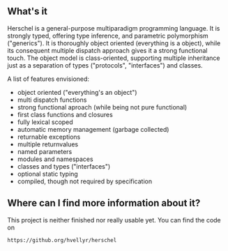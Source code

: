 What's it
---------

Herschel is a general-purpose multiparadigm programming language.  It is
strongly typed, offering type inference, and parametric polymorphism
("generics").  It is thoroughly object oriented (everything is a object),
while its consequent multiple dispatch approach gives it a strong
functional touch.  The object model is class-oriented, supporting multiple
inheritance just as a separation of types ("protocols", "interfaces") and
classes.

A list of features envisioned:

- object oriented ("everything's an object")
- multi dispatch functions
- strong functional aproach (while being not pure functional)
- first class functions and closures
- fully lexical scoped
- automatic memory management (garbage collected)
- returnable exceptions
- multiple returnvalues
- named parameters
- modules and namespaces
- classes and types ("interfaces")
- optional static typing
- compiled, though not required by specification


Where can I find more information about it?
-------------------------------------------

This project is neither finished nor really usable yet.  You can find the
code on

    https://github.org/hvellyr/herschel
